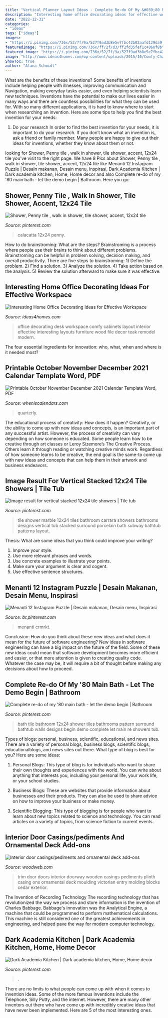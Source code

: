 ```yaml
---
title: "Vertical Planner Layout Ideas - Complete Re-do Of My &#039;80 Main Bath"
description: "Interesting home office decorating ideas for effective workspace"
date: "2022-12-31"
categories:
- "ideas"
tags: ["ideas"]
images:
- "https://i.pinimg.com/736x/52/7f/9a/527f9ad3b8e5e7fbc42b02aafd129da9.jpg"
featuredImage: "https://i.pinimg.com/736x/ff/2f/d3/ff2fd35fef1c4860f8bf4a1e73b65164.jpg"
featured_image: "https://i.pinimg.com/736x/52/7f/9a/527f9ad3b8e5e7fbc42b02aafd129da9.jpg"
image: "http://www.ideas4homes.com/wp-content/uploads/2015/10/Comfy-Chair-in-Spacious-Home-Office-Decorating-with-Teak-Computer-Tables-and-Oak-File-Cabinets.jpg"
ShowToc: true
author: "Alana Schmidt"
---
```



What are the benefits of these inventions?
Some benefits of inventions include helping people with illnesses, improving communication and Navigation, making everyday tasks easier, and even helping scientists learn new techniques. Inventions have the potential to make our lives easier in many ways and there are countless possibilities for what they can be used for. With so many different applications, it is hard to know where to start when researching an invention. Here are some tips to help you find the best invention for your needs:
1) Do your research
In order to find the best invention for your needs, it is important to do your research. If you don’t know what an invention is, ask a friend or family member. Many people are happy to give out their ideas for inventions, whether they know about them or not.

	

		
looking for Shower, Penny tile , walk in shower, tile shower, accent, 12x24 tile you've visit to the right page. We have 8 Pics about Shower, Penny tile , walk in shower, tile shower, accent, 12x24 tile like Menanti 12 Instagram Puzzle | Desain makanan, Desain menu, Inspirasi, Dark Academia Kitchen | Dark academia kitchen, Home, Home decor and also Complete re-do of my &#039;80 main bath - let the demo begin | Bathroom. Here you go:
		
    
## Shower, Penny Tile , Walk In Shower, Tile Shower, Accent, 12x24 Tile

<img loading=lazy src="https://i.pinimg.com/736x/ff/2f/d3/ff2fd35fef1c4860f8bf4a1e73b65164.jpg" onerror="this.onerror=null;this.src='https://tse2.mm.bing.net/th?id=OIP.Y7JGDLnuGRFWzwcK6VM6MgHaJ3&amp;pid=15.1';" alt="Shower, Penny tile , walk in shower, tile shower, accent, 12x24 tile">

_Source: pinterest.com_

>calacatta 12x24 penny. 

	

How to do brainstroming: What are the steps?
Brainstroming is a process where people use their brains to think about different problems. Brainstroming can be helpful in problem solving, decision making, and overall productivity. There are five steps to brainstroming: 1) Define the problem. 2) Find a solution. 3) Analyze the solution. 4) Take action based on the analysis. 5) Review the solution afterward to make sure it was effective.

    
## Interesting Home Office Decorating Ideas For Effective Workspace

<img loading=lazy src="http://www.ideas4homes.com/wp-content/uploads/2015/10/Comfy-Chair-in-Spacious-Home-Office-Decorating-with-Teak-Computer-Tables-and-Oak-File-Cabinets.jpg" onerror="this.onerror=null;this.src='https://tse4.mm.bing.net/th?id=OIP.WulIEt1K9nMZu1IicIBrJAHaE7&amp;pid=15.1';" alt="Interesting Home Office Decorating Ideas for Effective Workspace">

_Source: ideas4homes.com_

>office decorating desk workspace comfy cabinets layout interior effective interesting layouts furniture wood file decor teak remodel modern. 

	

The four essential ingredients for innovation: who, what, when and where is it needed most?
 

    
## Printable October November December 2021 Calendar Template Word, PDF

<img loading=lazy src="https://www.wheniscalendars.com/wp-content/uploads/2019/12/oct-nov-dec-2021-quarterly-calendar-with-holidays-printable-arial-2.png" onerror="this.onerror=null;this.src='https://tse1.mm.bing.net/th?id=OIP.ASt5t4jC_qjUxsP7mjzVSQHaKe&amp;pid=15.1';" alt="Printable October November December 2021 Calendar Template Word, PDF">

_Source: wheniscalendars.com_

>quarterly. 

	

The educational process of creativity: How does it happen?
Creativity, or the ability to come up with new ideas and concepts, is an important part of any successful artist. However, the process of creativity can vary depending on how someone is educated. Some people learn how to be creative through art classes or Leroy Sizemore’s The Creative Process. Others learn it through reading or watching creative minds work. Regardless of how someone learns to be creative, the end goal is the same-to come up with new ideas and concepts that can help them in their artwork and business endeavors.

    
## Image Result For Vertical Stacked 12x24 Tile Showers | Tile Tub

<img loading=lazy src="https://i.pinimg.com/736x/e6/0f/8b/e60f8bb5de9946cb5d565cfbf6386d40--marble-tile-bathroom-tile-bathrooms.jpg" onerror="this.onerror=null;this.src='https://tse2.mm.bing.net/th?id=OIP.HJzYx1dHjw_z79dXij9BlwHaJ3&amp;pid=15.1';" alt="Image result for vertical stacked 12x24 tile showers | Tile tub">

_Source: pinterest.com_

>tile shower marble 12x24 tiles bathroom carrara showers bathrooms designs vertical tub stacked surround porcelain bath subway bathtub patterns layout. 

	

Thesis: What are some ideas that you think could improve your writing?
1. Improve your style.
2. Use more relevant phrases and words.
3. Use concrete examples to illustrate your points.
4. Make sure your argument is clear and cogent.
5. Use effective sentence structures.

    
## Menanti 12 Instagram Puzzle | Desain Makanan, Desain Menu, Inspirasi

<img loading=lazy src="https://i.pinimg.com/736x/52/7f/9a/527f9ad3b8e5e7fbc42b02aafd129da9.jpg" onerror="this.onerror=null;this.src='https://tse3.mm.bing.net/th?id=OIP.tE75a8fmj45rTB6fJEUcMwHaOu&amp;pid=15.1';" alt="Menanti 12 Instagram Puzzle | Desain makanan, Desain menu, Inspirasi">

_Source: br.pinterest.com_

>menanti crmrkt. 

	

Conclusion: How do you think about these new ideas and what does it mean for the future of software engineering?
New ideas in software engineering can have a big impact on the future of the field. Some of these new ideas could mean that software development becomes more efficient and easier, or that more attention is given to creating quality code. Whatever the case may be, it will require a bit of thought before making any decisions about how to proceed.

    
## Complete Re-do Of My &#039;80 Main Bath - Let The Demo Begin | Bathroom

<img loading=lazy src="https://i.pinimg.com/originals/6d/c2/b9/6dc2b9d175e62ea4b521b8c0a35302fc.jpg" onerror="this.onerror=null;this.src='https://tse3.mm.bing.net/th?id=OIP.O4cQzivOhxYUlyhV4gNn5QAAAA&amp;pid=15.1';" alt="Complete re-do of my &#039;80 main bath - let the demo begin | Bathroom">

_Source: pinterest.com_

>bath tile bathroom 12x24 shower tiles bathrooms pattern surround bathtub walls designs begin demo complete let main re showers tub. 

	

Types of blogs: personal, business, scientific, educational, and news sites.
There are a variety of personal blogs, business blogs, scientific blogs, educationalblogs, and news sites out there. What type of blog is best for you? Here are some ideas:
1. Personal Blogs: This type of blog is for individuals who want to share their own thoughts and experiences with the world. You can write about anything that interests you, including your personal life, your work life, or your school studies.

2. Business Blogs: These are websites that provide information about businesses and their products. They can also be used to share advice on how to improve your business or make money.

3. Scientific Blogging: This type of blogging is for people who want to learn about new topics related to science and technology. You can read articles on a variety of topics, from science fiction to current events.


    
## Interior Door Casings/pediments And Ornamental Deck Add-ons

<img loading=lazy src="http://www.woodweb.com/galleries/project/images/1706/jan_13th_door_trim_044.jpg" onerror="this.onerror=null;this.src='https://tse2.mm.bing.net/th?id=OIP.xzm7Ww3P5Pa856Dr7NKyMgHaJ4&amp;pid=15.1';" alt="Interior door casings/pediments and ornamental deck add-ons">

_Source: woodweb.com_

>trim door doors interior doorway wooden casings pediments plinth casing ons ornamental deck moulding victorian entry molding blocks cedar exterior. 

	

The Invention of Recording Technology
The recording technology that has revolutionized the way we process and store information is the invention of Charles Babbage. Babbage's innovation was the Analytical Engine, a machine that could be programmed to perform mathematical calculations. This machine is still considered one of the greatest achievements in engineering, and helped pave the way for modern computer technology.

    
## Dark Academia Kitchen | Dark Academia Kitchen, Home, Home Decor

<img loading=lazy src="https://i.pinimg.com/736x/e1/f7/87/e1f787e5d3b0c369cf7ad47767f27b8e.jpg" onerror="this.onerror=null;this.src='https://tse4.mm.bing.net/th?id=OIP.hxPVoGtwumDT7ozLCMv44AHaJ3&amp;pid=15.1';" alt="Dark Academia Kitchen | Dark academia kitchen, Home, Home decor">

_Source: pinterest.com_

>. 

	

There are no limits to what people can come up with when it comes to invention ideas. Some of the more famous inventions include the Telephone, Silly Putty, and the internet. However, there are many other inventors out there who have come up with incredibly creative ideas that have never been implemented. Here are 5 of the most interesting ones.


